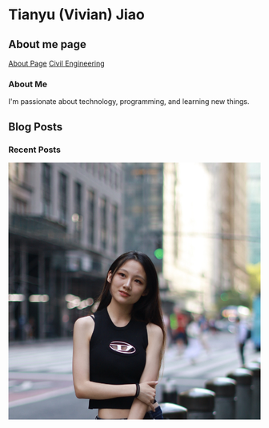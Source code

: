 # Tianyu (Vivian) Jiao

## About me page
[About Page](about.md)
[Civil Engineering](civileng.md)


### About Me

I'm passionate about technology, programming, and learning new things.

## Blog Posts

### Recent Posts

![Alt text](E6B5B9AC-5C68-47D6-BBAA-2AFBD12BC757_1_105_c.jpeg)
